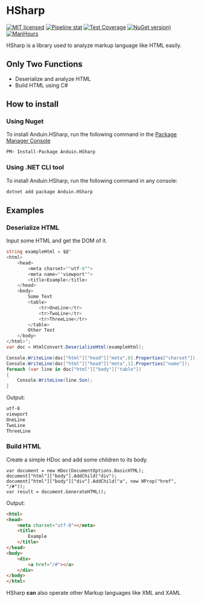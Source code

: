 # HSharp

[![MIT licensed](https://img.shields.io/badge/license-MIT-blue.svg)](https://gitlab.aiursoft.com/anduin/hsharp/-/blob/master/LICENSE)
[![Pipeline stat](https://gitlab.aiursoft.com/anduin/hsharp/badges/master/pipeline.svg)](https://gitlab.aiursoft.com/anduin/hsharp/-/pipelines)
[![Test Coverage](https://gitlab.aiursoft.com/anduin/hsharp/badges/master/coverage.svg)](https://gitlab.aiursoft.com/anduin/hsharp/-/pipelines)
[![NuGet version)](https://img.shields.io/nuget/v/Anduin.HSharp.svg)](https://www.nuget.org/packages/Anduin.HSharp/)
[![ManHours](https://manhours.aiursoft.com/r/gitlab.aiursoft.com/anduin/hsharp.svg)](https://gitlab.aiursoft.com/anduin/hsharp/-/commits/master?ref_type=heads)

HSharp is a library used to analyze markup language like HTML easily.

## Only Two Functions

* Deserialize and analyze HTML
* Build HTML using C#

## How to install

### Using Nuget

To install Anduin.HSharp, run the following command in the [Package Manager Console](https://docs.nuget.org/docs/start-here/using-the-package-manager-console)

```bash
PM> Install-Package Anduin.HSharp
```

### Using .NET CLI tool

To install Anduin.HSharp, run the following command in any console:

```bash
dotnet add package Anduin.HSharp
```

## Examples

### Deserialize HTML

Input some HTML and get the DOM of it.

```csharp
string exampleHtml = $@"
<html>
    <head>
        <meta charset=""utf-8"">
        <meta name=""viewport"">
        <title>Example</title>
    </head>
    <body>
        Some Text
        <table>
            <tr>OneLine</tr>
            <tr>TwoLine</tr>
            <tr>ThreeLine</tr>
        </table>
        Other Text
    </body>
</html>";
var doc = HtmlConvert.DeserializeHtml(exampleHtml);

Console.WriteLine(doc["html"]["head"]["meta",0].Properties["charset"]);
Console.WriteLine(doc["html"]["head"]["meta",1].Properties["name"]);
foreach (var line in doc["html"]["body"]["table"])
{
    Console.WriteLine(line.Son);
}
```

Output:

```html
utf-8
viewport
OneLine
TwoLine
ThreeLine
```

### Build HTML

Create a simple HDoc and add some children to its body.

````CSharp
var document = new HDoc(DocumentOptions.BasicHTML);
document["html"]["body"].AddChild("div");
document["html"]["body"]["div"].AddChild("a", new HProp("href", "/#"));
var result = document.GenerateHTML();
````

Output:

````html
<html>
<head>
    <meta charset="utf-8"></meta>
    <title>
        Example
    </title>
</head>
<body>
    <div>
        <a href="/#"></a>
    </div>
</body>
</html>
````

HSharp **can** also operate other Markup languages like XML and XAML

